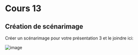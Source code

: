# Cours 13
## Création de scénarimage
Créer un scénarimage pour votre présentation 3 et le joindre ici: 

![image](https://user-images.githubusercontent.com/112128474/205157567-434b304e-111a-46f8-b5a0-987c65fff220.png)



